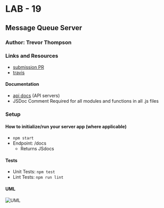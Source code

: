 # LAB - 19

## Message Queue Server

### Author: Trevor Thompson

### Links and Resources
* [submission PR](http://xyz.com)
* [travis](http://xyz.com)

#### Documentation
* [api docs](http://xyz.com/api-docs) (API servers)
* JSDoc Comment Required for all modules and functions in all .js files

### Setup

#### How to initialize/run your server app (where applicable)
* `npm start`
* Endpoint: /docs
  * Returns JSdocs
  
#### Tests
* Unit Tests: `npm test`
* Lint Tests: `npm run lint`

#### UML
![UML](imageURL)
